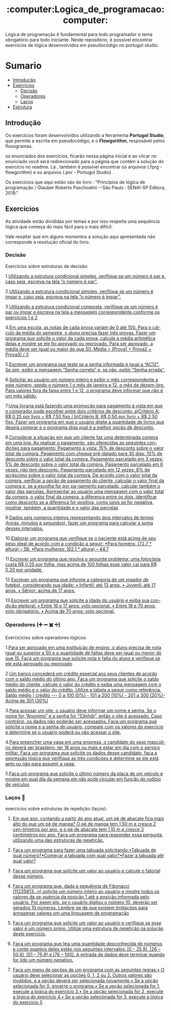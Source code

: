 <h1 align="center">:computer:Logica_de_programacao:computer:</h1>
Lógica de programação é fundamental para todo programador e tema obrigatório para todo iniciante. Neste repositório, é possível encontrar exercícios de lógica desenvolvidos em pseudocódigo no portugol studio. 

Sumario
========

<!--ts-->
  * [Introdução](#Introdução)
  * [Exercícios](#Exercícios)
    * [Decisão](#Decisão)
    * [Operadores ](#Operadores)
    * [Laços](#Laços)
  * [Estrutura](#Estrutura)
 <!--te-->
 
## Introdução
Os exercícios foram desenvolvidos utilizando a ferramenta **Portugol Studio**, que permite a escrita em pseudocódigo, e o **Flowgorithm**, resposável pelos fluxogramas.

os enunciados dos exercícios, ficarão nessa página inicial e ao clicar no enunciado você será redirecionado para a página que contém a solução do exercício no readme. Lá , também é possível encontrar os arquivos (.fprg - flowgorithm) e os arquivos (.por - Portugol Studio) .

Os exercícios que aqui estão são do livro : "Princípios de lógica de programação / Glauber Roberto Paschoalini --São Paulo : SENAI-SP Editora, 2019."



## Exercícios
As atividade estão divididas por temas e por isso respeita uma sequência lógica que começa do mais fácil para o mais difícil:

Vale resaltar que em alguns momentos a solução aqui apresentada não corresponde a resolução oficial do livro.

### Decisão 
Exercícios sobre estruturas de decisão:

1.[Utilizando  a  estrutura  condicional  simples,  verifique  se  um  número  é  par e, caso seja, escreva na tela “o número é par”.](https://github.com/allan-gh/Logica_de_programacao/tree/main/Desvios_condicionais/exercicios-pag53/exec1)

2.[Utilizando  a  estrutura  condicional  simples,  verifique  se  um  número  é  ímpar e, caso seja, escreva na tela “o número é ímpar”.](https://github.com/allan-gh/Logica_de_programacao/tree/main/Desvios_condicionais/exercicios-pag53/exec2)

3.[Utilizando a estrutura condicional composta, verifique se um número é par ou ímpar e escreva na tela a mensagem correspondente,conforme os exercícios 1 e 2](https://github.com/allan-gh/Logica_de_programacao/tree/main/Desvios_condicionais/exercicios-pag53/exec3)

4.[Em uma escola, as notas de cada prova variam de 0 até 100. Para o cál-culo da média do semestre, o aluno precisa fazer três provas. Fazer um programa que solicite o valor da cada prova, calcule a média aritmética delas  e  mostre  se  ele  foi  aprovado  ou  reprovado.  Para  ser  aprovado,  a  média deve ser igual ou maior do que 50.
Média = (Prova1 + Prova2 + Prova3) / 3](https://github.com/allan-gh/Logica_de_programacao/tree/main/Desvios_condicionais/exercicios-pag53/exec4)

5.[Escrever um programa que teste se a senha informada é igual a “AC12”. Se sim, exibir a mensagem “Senha correta” e, se não, exibir “Senha errada”. ](https://github.com/allan-gh/Logica_de_programacao/tree/main/Desvios_condicionais/exercicios-pag53/exec5)

6.[Solicitar ao usuário um número inteiro e exibir o mês correspondente a este número, sendo o número 1 o mês de janeiro e 12, o mês de dezem-bro. Para valores fora da faixa entre 1 e 12, o programa deve informar que não é um mês válido.](https://github.com/allan-gh/Logica_de_programacao/tree/main/Desvios_condicionais/exercicios-pag53/exec6)

7.[Uma livraria está fazendo uma promoção para pagamento à vista em que o comprador pode escolher entre dois critérios de desconto:
a)Critério A: R$ 0,25 por livro + R$ 7,50 fixo
 / b)Critério B: R$ 0,50 por livro + R$ 2,50 fixo.
Fazer um programa em que o usuário digite a quantidade de livros que deseja comprar e o programa diga qual é a melhor opção de 
desconto.](https://github.com/allan-gh/Logica_de_programacao/tree/main/Desvios_condicionais/exercicios-pag53/exec7)

8.[Considerar a situação em que um cliente faz uma determinada compra em uma loja. Ao realizar o pagamento, são oferecidas as seguintes con-dições para pagamento:
Pagamento à vista: 15% de desconto sobre o valor total da compra.
Pagamento  com  cheque  pré-datado  para  30  dias:  10%  de  desconto  sobre o valor total da compra.
Pagamento parcelado em 3 vezes: 5% de desconto sobre o valor total da compra.
Pagamento parcelado em 6 vezes: não tem desconto.
Pagamento  parcelado  em  12  vezes:  8%  de  acréscimo  sobre  o  valor  total da compra.
De acordo com o valor total da compra, verificar a opção de pagamento do  cliente,  calcular  o  valor  final  da  compra  e,  se  a  escolha  for  por  pa-gamento  parcelado,  calcular  também  o  valor  das  parcelas.  Apresentar  ao  usuário  uma  mensagem  com  o  valor  total  da  compra,  o  valor  final  da  compra,  a  diferença  entre  os  dois,  identificar  como  desconto  se  a  diferença for positiva, como juros se for negativa, mostrar, também, a quantidade e o valor das parcelas
](https://github.com/allan-gh/Logica_de_programacao/tree/main/Desvios_condicionais/exercicios-pag53/exec8)

9.[Dados  seis  números  inteiros  representando  dois  intervalos  de  tempo  (horas, minutos e segundos), fazer um programa para calcular a soma desses intervalos.
](https://github.com/allan-gh/Logica_de_programacao/tree/main/Desvios_condicionais/exercicios-pag53/exec9)

10.[Elaborar um programa que verifique se o paciente está acima de seu peso ideal de acordo com a condição a seguir: •Para homens: (72.7 * altura) – 58. •Para mulheres: (62.1 * altura) – 44.7](https://github.com/allan-gh/Logica_de_programacao/tree/main/Desvios_condicionais/exercicios-pag53/exec10)

11.[Escrever um programa que resolva o seguinte problema: uma fotocópia custa  R$  0,25  por  folha,  mas  acima  de  100  folhas  esse  valor  cai  para  R$ 0,20 por unidade.](https://github.com/allan-gh/Logica_de_programacao/tree/main/Desvios_condicionais/exercicios-pag53/exec11)

12.[Escrever um programa que informe a categoria de um jogador 
de futebol, considerando sua idade: 
• Infantil: até 13 anos.
• Juvenil: até 17 anos.
• Sênior: acima de 17 anos.
](https://github.com/allan-gh/Logica_de_programacao/tree/main/Desvios_condicionais/exercicios-pag53/exec12)

13.[Escrever um programa que solicite a idade do usuário e exiba 
sua con-dição eleitoral:
• Entre 16 e 17 anos: voto opcional.
• Entre 18 e 70 anos: voto obrigatório.
• Acima de 70 anos: voto opcional.](https://github.com/allan-gh/Logica_de_programacao/tree/main/Desvios_condicionais/exercicios-pag53/exec13)


### Operadores (:heavy_plus_sign: :heavy_minus_sign: :heavy_multiplication_x: :heavy_division_sign:)
Exercicícios sobre operadores lógicos:

1.[Para ser aprovado em uma instituição de ensino, o aluno precisa de nota igual ou superior a 50 e a quantidade de faltas deve ser igual ou menor do que 15. 
Faça um programa que solicite nota e falta do aluno e verifique se ele está aprovado ou reprovado](https://github.com/allan-gh/Logica_de_programacao/tree/main/Operadores_logicos/exec-pag-64/exec1)

2.[Um  banco  concederá  um  crédito  especial  aos  seus  clientes de  acordo  com o saldo médio do último ano. Faça um programa que solicite o saldo médio do cliente, calcule o valor do crédito e exiba uma mensagem com o saldo médio e o valor do crédito. Utilize a tabela a seguir como referência.
Saldo médio | crédito ---
0 a 100 (0%) -
101 a 200   (10%) -
201 a 300   (20%)-
Acima de 301  (30%)
](https://github.com/allan-gh/Logica_de_programacao/tree/main/Operadores_logicos/exec-pag-64/exec2)

3.[Para acessar um site, o usuário deve informar um nome e senha. Se o nome for “Anonimo” e a senha for “S3nh@”, então o site é acessado. Caso contrário, os dados não poderão ser acessados. Faça um programa que solicite o nome e a senha do usuário, compare com os valores do exercício e determine se o usuário 
poderá ou não acessar o site.](https://github.com/allan-gh/Logica_de_programacao/tree/main/Operadores_logicos/exec-pag-64/exec3)

4.[Para preencher uma vaga em uma empresa, o candidato do sexo masculi-no deverá ser brasileiro, ter 18 anos ou mais e estar em dia com o serviço militar. Faça um programa que solicite os dados desse candidato, faça a expressão lógica que verifique as três condições e determine se ele está apto ou não para assumir a vaga.
](https://github.com/allan-gh/Logica_de_programacao/tree/main/Operadores_logicos/exec-pag-64/exec4)

5.[Faça um programa que solicite o último número da placa de um veículo e  mostre  em  qual  dia  da  semana  ele  não  pode  circular  em  função  do  rodízio de veículos
](https://github.com/allan-gh/Logica_de_programacao/tree/main/Operadores_logicos/exec-pag-64/exec5)

### Laços :repeat:
exercicíos sobre estruturas de repetição (laços):

1. [Em que ano, contando a partir do ano atual, um pé de abacate fica mais alto do que um pé de manga? O pé de manga tem 1,50 m e cresce 2 cen-tímetros por ano, e o pé de abacate tem 1,10 m e cresce 3 centímetros por ano. Faça um programa para responder essa pergunta, utilizando uma das estruturas de repetição.
](https://github.com/allan-gh/Logica_de_programacao/tree/main/Lacos/exec-pag-79/exec1)

2. [Faça um programa para fazer uma tabuada solicitando:•Tabuada de qual número?•Começar a tabuada com qual valor?•Fazer a tabuada até qual valor?
](https://github.com/allan-gh/Logica_de_programacao/tree/main/Lacos/exec-pag-79/exec2)

3. [Faça um programa que solicite um valor ao usuário e calcule o fatorial desse número.](https://github.com/allan-gh/Logica_de_programacao/tree/main/Lacos/exec-pag-79/exec3)

4. [Faça um programa que, dada a sequência de Fibonacci (11235813...n),solicite um número inteiro ao usuário e mostre todos os valores da se-quência da posição 1 até a posição informada pelo usuário. Por exem-plo, se o usuário digitou o número 10, deverão ser gerados 10 números. Lembre-se de que existem limitações para armazenar valores em uma linguagem de programação
](https://github.com/allan-gh/Logica_de_programacao/tree/main/Lacos/exec-pag-79/exec4)

5. [Faça um programa que solicite um valor ao usuário e verifique se esse valor é um número primo. Utilize uma estrutura de repetição na solução deste exercício.
](https://github.com/allan-gh/Logica_de_programacao/tree/main/Lacos/exec-pag-79/exec5)

6. [Faça um programa que leia uma quantidade desconhecida de números e conte quantos deles estão nos seguintes intervalos: [0 – 25.9], [26 – 50.9], [51 – 75.9] e [76 – 100]. A entrada de dados deve terminar quando for lido um número negativo.
](https://github.com/allan-gh/Logica_de_programacao/tree/main/Lacos/exec-pag-79/exec6)

7. [Faça um menu de opções de um programa com as seguintes regras:• O usuário deve selecionar as opções 0, 1, 2 ou 3. Outros valores são inválidos, e a opção deverá ser selecionada novamente.• Se a opção selecionada for 0, encerre o programa.• Se a opção selecionada for 1, execute a lógica do exercício 3.• Se a opção selecionada for 2, execute a lógica do exercício 4.• Se a opção selecionada for 3, execute a lógica do exercício 5](https://github.com/allan-gh/Logica_de_programacao/tree/main/Lacos/exec-pag-79/exec7)




  



